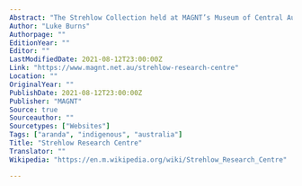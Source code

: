 ```yaml
---
Abstract: "The Strehlow Collection held at MAGNT’s Museum of Central Australia in Alice Springs manages one of the most important ethnographic collections of film, sound, archival records and objects relating to Indigenous ceremonial life found anywhere in the world."
Author: "Luke Burns"
Authorpage: ""
EditionYear: ""
Editor: ""
LastModifiedDate: 2021-08-12T23:00:00Z
Link: "https://www.magnt.net.au/strehlow-research-centre"
Location: ""
OriginalYear: ""
PublishDate: 2021-08-12T23:00:00Z
Publisher: "MAGNT"
Source: true
Sourceauthor: ""
Sourcetypes: ["Websites"]
Tags: ["aranda", "indigenous", "australia"]
Title: "Strehlow Research Centre"
Translator: ""
Wikipedia: "https://en.m.wikipedia.org/wiki/Strehlow_Research_Centre"

---
```

